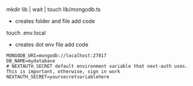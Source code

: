 mkdir lib | wait | touch lib/mongodb.ts 
- creates folder and file
add code

touch .env.local
- creates dot env file 
add code

```
MONGODB_URI=mongodb://localhost:27017
DB_NAME=mydatabase
# NEXTAUTH_SECRET default environment variable that next-auth uses. This is important, otherwise, sign in work
NEXTAUTH_SECRET=yoursecretvariablehere
```
